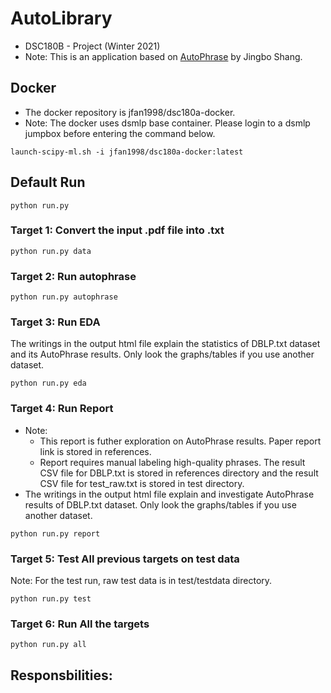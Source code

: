 # AutoLibrary
- DSC180B - Project (Winter 2021)
- Note: This is an application based on [AutoPhrase](https://github.com/shangjingbo1226/AutoPhrase) by Jingbo Shang.

## Docker
- The docker repository is jfan1998/dsc180a-docker.
- Note: The docker uses dsmlp base container. Please login to a dsmlp jumpbox before entering the command below.
```
launch-scipy-ml.sh -i jfan1998/dsc180a-docker:latest
```

## Default Run
```
python run.py
```

### Target 1: Convert the input .pdf file into .txt
```
python run.py data
```
### Target 2: Run autophrase
```
python run.py autophrase
```

### Target 3: Run EDA
The writings in the output html file explain the statistics of DBLP.txt dataset and its AutoPhrase results. Only look the graphs/tables if you use another dataset.
```
python run.py eda
```
### Target 4: Run Report 
- Note: 
  - This report is futher exploration on AutoPhrase results. Paper report link is stored in references.
  - Report requires manual labeling high-quality phrases. The result CSV file for DBLP.txt is stored in references directory and the result CSV file for test_raw.txt is stored in test directory.
- The writings in the output html file explain and investigate AutoPhrase results of DBLP.txt dataset. Only look the graphs/tables if you use another dataset.
```
python run.py report
```
### Target 5: Test All previous targets on test data
Note: For the test run, raw test data is in test/testdata directory.
```
python run.py test
```
### Target 6: Run All the targets
```
python run.py all
```

## Responsbilities: 
